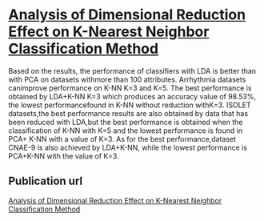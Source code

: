 # [Analysis of Dimensional Reduction Effect on K-Nearest Neighbor Classification Method](https://github.com/fiqgant/Analysis-of-Dimensional-Reduction-Effect-on-K-Nearest-Neighbor)

Based on the results, the performance of classifiers with LDA is better than with PCA on datasets withmore than 100 attributes. Arrhythmia datasets canimprove performance on K-NN K=3 and K=5. The best performance is obtained by LDA+K-NN K=3 which produces an accuracy value of 98.53%, the lowest performancefound in K-NN without reduction withK=3. ISOLET datasets,the best performance results are also obtained by data that has been reduced with LDA,but the best performance is obtained when the classification of K-NN with K=5 and the lowest performance is found in PCA+ K-NN with a value of K=3. As for the best performance,dataset CNAE-9 is also achieved by LDA+K-NN, while the lowest performance is PCA+K-NN with the value of K=3. 

## Publication url
[Analysis of Dimensional Reduction Effect on K-Nearest Neighbor Classification Method](https://jurnal.polgan.ac.id/index.php/sinkron/article/view/11234 "Sinkr0n")
